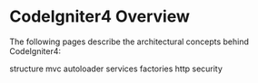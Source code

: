 # CodeIgniter4 Overview

The following pages describe the architectural concepts behind
CodeIgniter4:

<div class="toctree" titlesonly="">

structure mvc autoloader services factories http security

</div>
